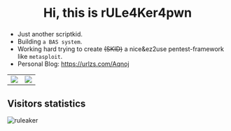 <h1 align="center">Hi, this is rULe4Ker4pwn</h1>
<h3 align="center"></h3>

 - Just another scriptkid.
 - Building `a BAS system`.
 - Working hard trying to create ~~(SKID)~~ a nice&ez2use pentest-framework like `metasploit`.
 - Personal Blog: https://urlzs.com/Aqnoj

<table>
    <tr>
        <td >
            <center><img src="https://github-readme-stats.vercel.app/api?username=ruleaker&show_icons=true&hide_border=true&theme=jolly" ></center>
        </td>
        <td >
            <center><img src="https://github-readme-stats.vercel.app/api?username=ruleaker&show_icons=true&hide_border=true&theme=midnight-purple" ></center>
        </td>
    </tr>
</table>
<h2>Visitors statistics</h2>
 <img src="https://profile-counter.glitch.me/ruleaker/count.svg" alt="ruleaker" >

